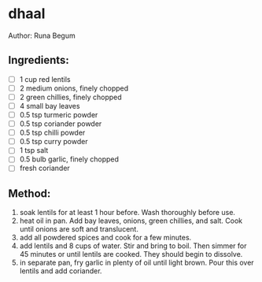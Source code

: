 # dhaal
Author: Runa Begum

## Ingredients:
- [ ] 1 cup red lentils
- [ ] 2 medium onions, finely chopped
- [ ] 2 green chillies, finely chopped
- [ ] 4 small bay leaves
- [ ] 0.5 tsp turmeric powder
- [ ] 0.5 tsp coriander powder
- [ ] 0.5 tsp chilli powder
- [ ] 0.5 tsp curry powder
- [ ] 1 tsp salt
- [ ] 0.5 bulb garlic, finely chopped
- [ ] fresh coriander

## Method:
1. soak lentils for at least 1 hour before. Wash thoroughly before use.
2. heat oil in pan. Add bay leaves, onions, green chillies, and salt. Cook until onions are soft and translucent.
3. add all powdered spices and cook for a few minutes.
4. add lentils and 8 cups of water. Stir and bring to boil. Then simmer for 45 minutes or until lentils are cooked. They should begin to dissolve.
5. in separate pan, fry garlic in plenty of oil until light brown. Pour this over lentils and add coriander.
